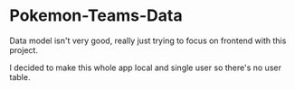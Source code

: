 # Pokemon-Teams-Data

Data model isn't very good, really just trying to focus on frontend with this project.


I decided to make this whole app local and single user so there's no user table.

